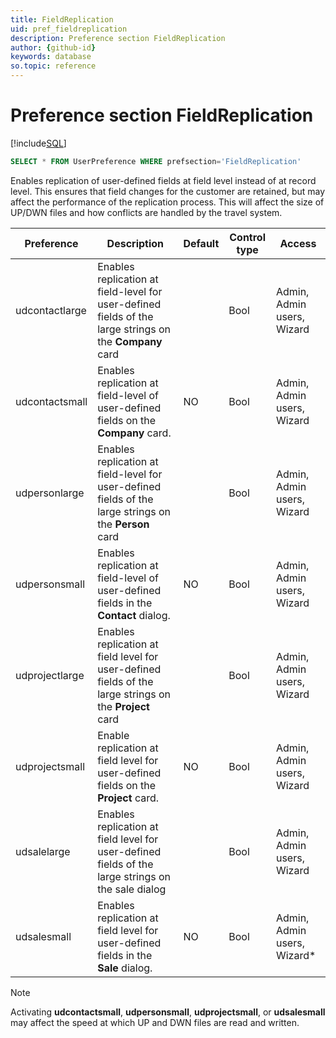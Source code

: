 ```yaml
---
title: FieldReplication
uid: pref_fieldreplication
description: Preference section FieldReplication
author: {github-id}
keywords: database
so.topic: reference
---
```


# Preference section FieldReplication

[!include[SQL](./includes/to-view-pref.md)]

```SQL
SELECT * FROM UserPreference WHERE prefsection='FieldReplication'
```

Enables replication of user-defined fields at field level instead of at record level. This ensures that field changes for the customer are retained, but may affect the performance of the replication process. This will affect the size of UP/DWN files and how conflicts are handled by the travel system.

| Preference | Description | Default | Control type | Access |
|---|---|---|---|---|
| udcontactlarge | Enables replication at field-level for user-defined fields of the large strings on the **Company** card | | Bool| Admin, Admin users, Wizard |
| udcontactsmall | Enables replication at field-level of user-defined fields on the **Company** card. | NO | Bool| Admin, Admin users, Wizard |
| udpersonlarge | Enables replication at field-level for user-defined fields of the large strings on the **Person** card | | Bool|  Admin, Admin users, Wizard |
| udpersonsmall | Enables replication at field-level of user-defined fields in the **Contact** dialog. | NO | Bool| Admin, Admin users, Wizard |
| udprojectlarge | Enables replication at field level for user-defined fields of the large strings on the **Project** card | | Bool|  Admin, Admin users, Wizard |
| udprojectsmall | Enable replication at field level for user-defined fields on the **Project** card. | NO | Bool | Admin, Admin users, Wizard |
| udsalelarge | Enables replication at field level for user-defined fields of the large strings on the sale dialog | | Bool | Admin, Admin users, Wizard |
| udsalesmall | Enables replication at field level for user-defined fields in the **Sale** dialog. | NO | Bool | Admin, Admin users, Wizard*

> [!NOTE]
> Activating **udcontactsmall**, **udpersonsmall**, **udprojectsmall**, or **udsalesmall** may affect the speed at which UP and DWN files are read and written.
